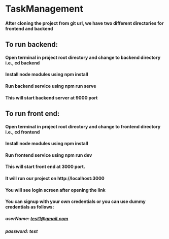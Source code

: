 # TaskManagement
#### After cloning the project from git url, we have two different directories for frontend and backend
## To run backend:

#### Open terminal in project root directory and change to backend directory i.e., cd backend
#### Install node modules using npm install
#### Run backend service using npm run serve
#### This will start backend server at 9000 port

## To run front end:
#### Open terminal in project root directory and change to frontend directory i.e., cd frontend
#### Install node modules using npm install
#### Run frontend service using npm run dev
#### This will start front end at 3000 port.

#### It will run our project on http://localhost:3000

#### You will see login screen after opening the link
#### You can signup with your own credentials or you can use dummy credentials as follows:

##### userName: test1@gmail.com
##### password: test




